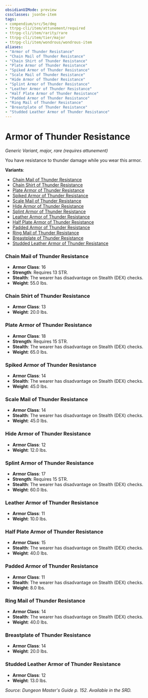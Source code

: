 ```yaml
---
obsidianUIMode: preview
cssclasses: json5e-item
tags:
- compendium/src/5e/dmg
- ttrpg-cli/item/attunement/required
- ttrpg-cli/item/rarity/rare
- ttrpg-cli/item/tier/major
- ttrpg-cli/item/wondrous/wondrous-item
aliases: 
- "Armor of Thunder Resistance"
- "Chain Mail of Thunder Resistance"
- "Chain Shirt of Thunder Resistance"
- "Plate Armor of Thunder Resistance"
- "Spiked Armor of Thunder Resistance"
- "Scale Mail of Thunder Resistance"
- "Hide Armor of Thunder Resistance"
- "Splint Armor of Thunder Resistance"
- "Leather Armor of Thunder Resistance"
- "Half Plate Armor of Thunder Resistance"
- "Padded Armor of Thunder Resistance"
- "Ring Mail of Thunder Resistance"
- "Breastplate of Thunder Resistance"
- "Studded Leather Armor of Thunder Resistance"
---
```

# Armor of Thunder Resistance
*Generic Variant, major, rare (requires attunement)*  


You have resistance to thunder damage while you wear this armor.

**Variants**:
- [Chain Mail of Thunder Resistance](#Chain%20Mail%20of%20Thunder%20Resistance)
- [Chain Shirt of Thunder Resistance](#Chain%20Shirt%20of%20Thunder%20Resistance)
- [Plate Armor of Thunder Resistance](#Plate%20Armor%20of%20Thunder%20Resistance)
- [Spiked Armor of Thunder Resistance](#Spiked%20Armor%20of%20Thunder%20Resistance)
- [Scale Mail of Thunder Resistance](#Scale%20Mail%20of%20Thunder%20Resistance)
- [Hide Armor of Thunder Resistance](#Hide%20Armor%20of%20Thunder%20Resistance)
- [Splint Armor of Thunder Resistance](#Splint%20Armor%20of%20Thunder%20Resistance)
- [Leather Armor of Thunder Resistance](#Leather%20Armor%20of%20Thunder%20Resistance)
- [Half Plate Armor of Thunder Resistance](#Half%20Plate%20Armor%20of%20Thunder%20Resistance)
- [Padded Armor of Thunder Resistance](#Padded%20Armor%20of%20Thunder%20Resistance)
- [Ring Mail of Thunder Resistance](#Ring%20Mail%20of%20Thunder%20Resistance)
- [Breastplate of Thunder Resistance](#Breastplate%20of%20Thunder%20Resistance)
- [Studded Leather Armor of Thunder Resistance](#Studded%20Leather%20Armor%20of%20Thunder%20Resistance)

### Chain Mail of Thunder Resistance

- **Armor Class**: 16
- **Strength**: Requires 13 STR.
- **Stealth**: The wearer has disadvantage on Stealth (DEX) checks.
- **Weight**: 55.0 lbs.

### Chain Shirt of Thunder Resistance

- **Armor Class**: 13
- **Weight**: 20.0 lbs.

### Plate Armor of Thunder Resistance

- **Armor Class**: 18
- **Strength**: Requires 15 STR.
- **Stealth**: The wearer has disadvantage on Stealth (DEX) checks.
- **Weight**: 65.0 lbs.

### Spiked Armor of Thunder Resistance

- **Armor Class**: 14
- **Stealth**: The wearer has disadvantage on Stealth (DEX) checks.
- **Weight**: 45.0 lbs.

### Scale Mail of Thunder Resistance

- **Armor Class**: 14
- **Stealth**: The wearer has disadvantage on Stealth (DEX) checks.
- **Weight**: 45.0 lbs.

### Hide Armor of Thunder Resistance

- **Armor Class**: 12
- **Weight**: 12.0 lbs.

### Splint Armor of Thunder Resistance

- **Armor Class**: 17
- **Strength**: Requires 15 STR.
- **Stealth**: The wearer has disadvantage on Stealth (DEX) checks.
- **Weight**: 60.0 lbs.

### Leather Armor of Thunder Resistance

- **Armor Class**: 11
- **Weight**: 10.0 lbs.

### Half Plate Armor of Thunder Resistance

- **Armor Class**: 15
- **Stealth**: The wearer has disadvantage on Stealth (DEX) checks.
- **Weight**: 40.0 lbs.

### Padded Armor of Thunder Resistance

- **Armor Class**: 11
- **Stealth**: The wearer has disadvantage on Stealth (DEX) checks.
- **Weight**: 8.0 lbs.

### Ring Mail of Thunder Resistance

- **Armor Class**: 14
- **Stealth**: The wearer has disadvantage on Stealth (DEX) checks.
- **Weight**: 40.0 lbs.

### Breastplate of Thunder Resistance

- **Armor Class**: 14
- **Weight**: 20.0 lbs.

### Studded Leather Armor of Thunder Resistance

- **Armor Class**: 12
- **Weight**: 13.0 lbs.


*Source: Dungeon Master's Guide p. 152. Available in the SRD.*